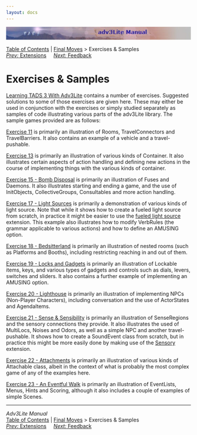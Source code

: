 ```yaml
---
layout: docs
---
```



<img src="../manual/topbar.jpg" data-border="0" />





<a href="../manual/toc.html" class="nav">Table of Contents</a> \|
<a href="../manual/final.html" class="nav">Final Moves</a> \> Exercises &
Samples  
<span class="navnp"><a href="../manual/extensions.html" class="nav"><em>Prev:</em>
Extensions</a>    
<a href="../manual/feedback.html" class="nav"><em>Next:</em> Feedback</a>
    </span>





# Exercises & Samples

[Learning TADS 3 With Adv3Lite](LearningT3Lite.pdf) contains a number of
exercises. Suggested solutions to some of those exercises are given
here. These may either be used in conjunction with the exercises or
simply studied separately as samples of code illustrating various parts
of the adv3Lite library. The sample games provided are as follows:

[Exercise 11](Exercise%2011.t) is primarily an illustration of Rooms,
TravelConnectors and TravelBarriers. It also contains an example of a
vehicle and a travel-pushable.

[Exercise 13](Exercise%2013.t) is primarily an illustration of various
kinds of Container. It also illustrates certain aspects of action
handling and defining new actions in the course of implementing things
with the various kinds of container.

[Exercise 15 - Bomb Disposal](Exercise%2015.t) is primarily an
illustration of Fuses and Daemons. It also illustrates starting and
ending a game, and the use of InitObjects, CollectiveGroups,
Consultables and more action handling.

[Exercise 17 - Light Sources](Exercise%2017.t) is primarily a
demonstration of various kinds of light source. Note that while it shows
how to create a fueled light source from scratch, in practice it might
be easier to use the [fueled light
source](../../extensions/docs/fueled.html) extension. This example also
illustrates how to modify VerbRules (the grammar applicable to various
actions) and how to define an AMUSING option.

[Exercise 18 - Bedsitterland](Exercise%2018.t) is primarily an
illustration of nested rooms (such as Platforms and Booths), including
restricting reaching in and out of them.

[Exercise 19 - Locks and Gadgets](Exercise%2019.t) is primarily an
illustration of Lockable items, keys, and various types of gadgets and
controls such as dials, levers, switches and sliders. It also contains a
further example of implementing an AMUSING option.

[Exercise 20 - Lighthouse](Exercise%2020.t) is primarily an illustration
of implementing NPCs (Non-Player Characters), including conversation and
the use of ActorStates and AgendaItems.

[Exercise 21 - Sense & Sensibility](Exercise%2021.t) is primarily an
illustration of SenseRegions and the sensory connections they provide.
It also illustrates the used of MultiLocs, Noises and Odors, as well as
a simple NPC and another travel-pushable. It shows how to create a
SoundEvent class from scratch, but in practice this might be more easily
done by making use of the [Sensory](../../extensions/docs/fueled.html)
extension.

[Exercise 22 - Attachments](Exercise%2022.t) is primarily an
illustration of various kinds of Attachable class, albeit in the context
of what is probably the most complex game of any of the examples here.

[Exercise 23 - An Eventful Walk](Exercise%2023.t) is primarily an
illustration of EventLists, Menus, Hints and Scoring, although it also
includes a couple of examples of simple Scenes.



------------------------------------------------------------------------



*Adv3Lite Manual*  
<a href="../manual/toc.html" class="nav">Table of Contents</a> \|
<a href="../manual/final.html" class="nav">Final Moves</a> \> Exercises &
Samples  
<span class="navnp"><a href="../manual/extensions.html" class="nav"><em>Prev:</em>
Extensions</a>    
<a href="../manual/feedback.html" class="nav"><em>Next:</em> Feedback</a>
    </span>


